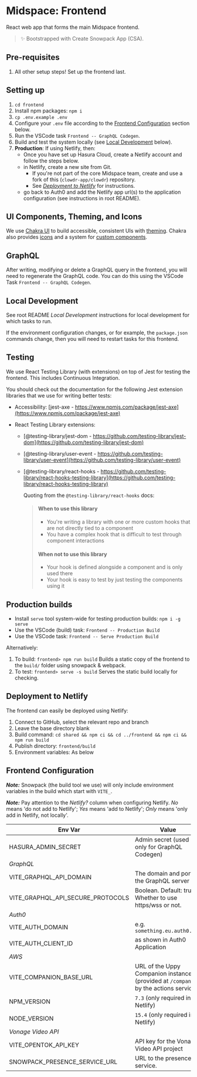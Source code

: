 # Midspace: Frontend

React web app that forms the main Midspace frontend.

> ✨ Bootstrapped with Create Snowpack App (CSA).

## Pre-requisites

1. All other setup steps! Set up the frontend last.

## Setting up

1. `cd frontend`
1. Install npm packages: `npm i`
1. `cp .env.example .env`
1. Configure your `.env` file according to the [Frontend
   Configuration](#frontend-configuration) section below.
1. Run the VSCode task `Frontend -- GraphQL Codegen`.
1. Build and test the system locally (see [Local Development](#local-development)
   below).
1. **Production**: If using Netlify, then:
   - Once you have set up Hasura Cloud, create a Netlify account and
     follow the steps below.
   - in Netlify, create a new site from Git.
     - If you're not part of the core Midspace team, create and use a fork of this
       (`clowdr-app/clowdr`) repository.
     - See _[Deployment to Netlify](#deployment-to-netlify)_ for instructions.
   - go back to Auth0 and add the Netlify app url(s) to the
     application configuration (see instructions in root README).

## UI Components, Theming, and Icons

We use [Chakra UI](https://chakra-ui.com/) to build accessible, consistent UIs
with [theming](@chakra-ui/theme-tools). Chakra also provides
[icons](https://chakra-ui.com/docs/components/icon) and a system for [custom
components](@chakra-ui/theme-tools).

## GraphQL

After writing, modifying or delete a GraphQL query in the frontend, you will
need to regenerate the GraphQL code. You can do this using the VSCode Task
`Frontend -- GraphQL Codegen`.

## Local Development

See root README _Local Development_ instructions for local development for
which tasks to run.

If the environment configuration changes, or for example, the `package.json`
commands change, then you will need to restart tasks for this frontend.

## Testing

We use React Testing Library (with extensions) on top of Jest for testing the
frontend. This includes Continuous Integration.

You should check out the documentation for the following Jest extension
libraries that we use for writing better tests:

- Accessibility: [jest-axe -
  https://www.npmjs.com/package/jest-axe](https://www.npmjs.com/package/jest-axe)
- React Testing Library extensions:

  - [@testing-library/jest-dom -
    https://github.com/testing-library/jest-dom](https://github.com/testing-library/jest-dom)
  - [@testing-library/user-event -
    https://github.com/testing-library/user-event](https://github.com/testing-library/user-event)
  - [@testing-library/react-hooks -
    https://github.com/testing-library/react-hooks-testing-library](https://github.com/testing-library/react-hooks-testing-library)

    Quoting from the `@testing-library/react-hooks` docs:

    > #### When to use this library
    >
    > - You're writing a library with one or more custom hooks that are not
    >   directly tied to a component
    > - You have a complex hook that is difficult to test through component
    >   interactions
    >
    > #### When not to use this library
    >
    > - Your hook is defined alongside a component and is only used there
    > - Your hook is easy to test by just testing the components using it

## Production builds

- Install `serve` tool system-wide for testing production builds: `npm i -g serve`
- Use the VSCode (build) task: `Frontend -- Production Build`
- Use the VSCode task: `Frontend -- Serve Production Build`

Alternatively:

1. To build: `frontend> npm run build` Builds a static copy of the frontend to
   the `build/` folder using snowpack & webpack.
1. To test: `frontend> serve -s build` Serves the static build locally for
   checking.

## Deployment to Netlify

The frontend can easily be deployed using Netlify:

1. Connect to GitHub, select the relevant repo and branch
1. Leave the base directory blank
1. Build command: `cd shared && npm ci && cd ../frontend && npm ci && npm run build`
1. Publish directory: `frontend/build`
1. Environment variables: As below

## Frontend Configuration

**_Note:_** Snowpack (the build tool we use) will only include environment
variables in the build which start with `VITE_`.

**_Note:_** Pay attention to the _Netlify?_ column when configuring Netlify. _No_ means 'do not add to Netlify'; _Yes_ means 'add to Netlify'; _Only_ means 'only add in Netlify, not locally'.

| Env Var                           | Value                                                                                | Netlify? |
| --------------------------------- | ------------------------------------------------------------------------------------ | -------- |
| HASURA_ADMIN_SECRET               | Admin secret (used only for GraphQL Codegen)                                         | No       |
| _GraphQL_                         |                                                                                      |          |
| VITE_GRAPHQL_API_DOMAIN           | The domain and port of the GraphQL server                                            | Yes      |
| VITE_GRAPHQL_API_SECURE_PROTOCOLS | Boolean. Default: true. Whether to use https/wss or not.                             | Yes      |
| _Auth0_                           |                                                                                      |          |
| VITE_AUTH_DOMAIN                  | <auth0-domain> e.g. `something.eu.auth0.com`                                         | Yes      |
| VITE_AUTH_CLIENT_ID               | <auth0-client-id> as shown in Auth0 Application                                      | Yes      |
| _AWS_                             |                                                                                      |          |
| VITE_COMPANION_BASE_URL           | URL of the Uppy Companion instance (provided at `/companion` by the actions service) | Yes      |
| NPM_VERSION                       | `7.3` (only required in Netlify)                                                     | Only     |
| NODE_VERSION                      | `15.4` (only required in Netlify)                                                    | Only     |
| _Vonage Video API_                |                                                                                      |
| VITE_OPENTOK_API_KEY              | API key for the Vonage Video API project                                             |          |
| SNOWPACK_PRESENCE_SERVICE_URL     | URL to the presence service.                                                         |
